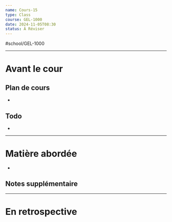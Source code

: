 ```yaml
---
name: Cours-15
type: Class
course: GEL-1000
date: 2024-11-05T08:30
status: À Réviser
---
```

#school/GEL-1000  
*** 
# Avant le cour
## Plan de cours
- 

## Todo
- 

---
# Matière abordée

- 

## Notes supplémentaire


---
# En retrospective